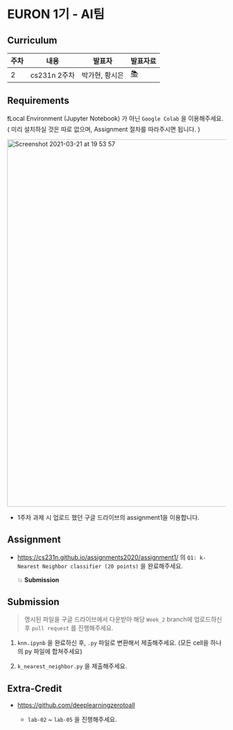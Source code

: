 # EURON 1기 - AI팀


## Curriculum

| 주차 | 내용             | 발표자                               | 발표자료 |
| ---- | ---------------- | ------------------------------------ | -------- |
| 2    | cs231n 2주차     | 박가현, 황시은                       | [📚](https://github.com/Ewha-Euron/Euron-AI-2021/blob/master/Week_2%20%E1%84%87%E1%85%A1%E1%86%AF%E1%84%91%E1%85%AD%20%E1%84%8C%E1%85%A1%E1%84%85%E1%85%AD.pdf)    |



## Requirements

❗️Local Environment (Jupyter Notebook) 가 아닌  `Google Colab` 을 이용해주세요. ( 미리 설치하실 것은 따로 없으며, Assignment 절차를 따라주시면 됩니다. )

<img width="848" alt="Screenshot 2021-03-21 at 19 53 57" src="https://user-images.githubusercontent.com/49134038/111903237-9086c680-8a84-11eb-8652-19a7668d106a.png">

* 1주차 과제 시 업로드 했던 구글 드라이브의 assignment1을 이용합니다.



## Assignment

* https://cs231n.github.io/assignments2020/assignment1/ 의 `Q1: k-Nearest Neighbor classifier (20 points)` 을 완료해주세요.

  💥 **Submission**



## Submission

> 명시된 파일을 구글 드라이브에서 다운받아 해당 `Week_2`  branch에 업로드하신 후 `pull request` 를 진행해주세요.



1. `knn.ipynb` 을 완료하신 후, `.py` 파일로 변환해서 제출해주세요. (모든 cell을 하나의 py 파일에 합쳐주세요)

2. `k_nearest_neighbor.py` 을 제출해주세요.



## Extra-Credit

* https://github.com/deeplearningzerotoall

  * `lab-02` ~ `lab-05` 을 진행해주세요.

